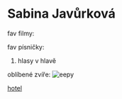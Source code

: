 # Sabina Javůrková

fav filmy:



fav písničky:
1. hlasy v hlavě

oblíbené zvíře:
![eepy](https://pbs.twimg.com/profile_images/1661042431716990976/z3PDWK2__400x400.jpg "mňau")


   




[hotel](https://number11.com/)
